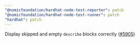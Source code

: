 ```yaml
---
"@nomicfoundation/hardhat-node-test-reporter": patch
"@nomicfoundation/hardhat-node-test-runner": patch
"hardhat": patch
---
```


Display skipped and empty `describe` blocks correctly ([#5905](https://github.com/NomicFoundation/hardhat/issues/5905))
